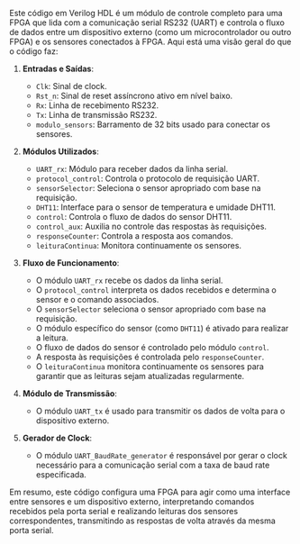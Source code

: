 Este código em Verilog HDL é um módulo de controle completo para uma FPGA que lida com a comunicação serial RS232 (UART) e controla o fluxo de dados entre um dispositivo externo (como um microcontrolador ou outro FPGA) e os sensores conectados à FPGA. Aqui está uma visão geral do que o código faz:

1. **Entradas e Saídas**:
   - `Clk`: Sinal de clock.
   - `Rst_n`: Sinal de reset assíncrono ativo em nível baixo.
   - `Rx`: Linha de recebimento RS232.
   - `Tx`: Linha de transmissão RS232.
   - `modulo_sensors`: Barramento de 32 bits usado para conectar os sensores.

2. **Módulos Utilizados**:
   - `UART_rx`: Módulo para receber dados da linha serial.
   - `protocol_control`: Controla o protocolo de requisição UART.
   - `sensorSelector`: Seleciona o sensor apropriado com base na requisição.
   - `DHT11`: Interface para o sensor de temperatura e umidade DHT11.
   - `control`: Controla o fluxo de dados do sensor DHT11.
   - `control_aux`: Auxilia no controle das respostas às requisições.
   - `responseCounter`: Controla a resposta aos comandos.
   - `leituraContinua`: Monitora continuamente os sensores.

3. **Fluxo de Funcionamento**:
   - O módulo `UART_rx` recebe os dados da linha serial.
   - O `protocol_control` interpreta os dados recebidos e determina o sensor e o comando associados.
   - O `sensorSelector` seleciona o sensor apropriado com base na requisição.
   - O módulo específico do sensor (como `DHT11`) é ativado para realizar a leitura.
   - O fluxo de dados do sensor é controlado pelo módulo `control`.
   - A resposta às requisições é controlada pelo `responseCounter`.
   - O `leituraContinua` monitora continuamente os sensores para garantir que as leituras sejam atualizadas regularmente.

4. **Módulo de Transmissão**:
   - O módulo `UART_tx` é usado para transmitir os dados de volta para o dispositivo externo.

5. **Gerador de Clock**:
   - O módulo `UART_BaudRate_generator` é responsável por gerar o clock necessário para a comunicação serial com a taxa de baud rate especificada.

Em resumo, este código configura uma FPGA para agir como uma interface entre sensores e um dispositivo externo, interpretando comandos recebidos pela porta serial e realizando leituras dos sensores correspondentes, transmitindo as respostas de volta através da mesma porta serial.
